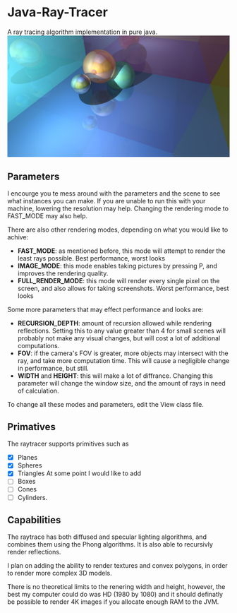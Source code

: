 # Java-Ray-Tracer
A ray tracing algorithm implementation in pure java.
![alt text](https://github.com/SygyzyH/Java-Ray-Tracer/blob/main/Thumbnail.png?raw=true)

## Parameters
I encourge you te mess around with the parameters and the scene to see what instances you can make. If you are unable to run this with your machine, lowering the resolution may help. Changing the rendering mode to FAST_MODE may also help.

There are also other rendering modes, depending on what you would like to achive:
- **FAST_MODE**: as mentioned before, this mode will attempt to render the least rays possible. Best performance, worst looks
- **IMAGE_MODE**: this mode enables taking pictures by pressing P, and improves the rendering quality.
- **FULL_RENDER_MODE**: this mode will render every single pixel on the screen, and also allows for taking screenshots. Worst performance, best looks

Some more parameters that may effect performance and looks are:
- **RECURSION_DEPTH**: amount of recursion allowed while rendering reflections. Setting this to any value greater than 4 for small scenes will probably not make any visual changes, but will cost a lot of additional computations.
- **FOV**: if the camera's FOV is greater, more objects may intersect with the ray, and take more computation time. This will cause a negligible change in performance, but still.
- **WIDTH** and **HEIGHT**: this will make a lot of diffrance. Changing this parameter will change the window size, and the amount of rays in need of calculation. 

To change all these modes and parameters, edit the View class file.

## Primatives
The raytracer supports primitives such as 
- [X] Planes
- [X] Spheres
- [X] Triangles
At some point I would like to add 
- [ ] Boxes
- [ ] Cones
- [ ] Cylinders.

## Capabilities
The raytrace has both diffused and specular lighting algorithms, and combines them using the Phong algorithms.
It is also able to recursivly render reflections.

I plan on adding the ability to render textures and convex polygons, in order to render more complex 3D models.

There is no theoretical limits to the renering width and height, however, the best my computer could do was HD (1980 by 1080) and it should definatly be possible to render 4K images if you allocate enough RAM to the JVM.
